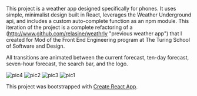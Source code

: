 This project is a weather app designed specifically for phones. It uses simple, minimalist design built in React, leverages the Weather Underground api, and includes a custom auto-complete function as an npm module. This iteration of the project is a complete refactoring of a (http://www.github.com/relasine/weathrly "previous weather app") that I created for Mod of the Front End Engineering program at The Turing School of Software and Design.

All transitions are animated between the current forecast, ten-day forecast, seven-hour forecast, the search bar, and the logo.

![pic4](https://user-images.githubusercontent.com/29719272/45781213-9897ee00-bc1c-11e8-81aa-cf43001b7aa5.png) 
![pic2](https://user-images.githubusercontent.com/29719272/45781188-8fa71c80-bc1c-11e8-8432-9558fdf93de4.png) 
![pic3](https://user-images.githubusercontent.com/29719272/45781200-96359400-bc1c-11e8-98f1-3c014a045285.png) 
![pic1](https://user-images.githubusercontent.com/29719272/45781182-87e77800-bc1c-11e8-895d-c4acfab22529.png)

This project was bootstrapped with [Create React App](https://github.com/facebookincubator/create-react-app).
